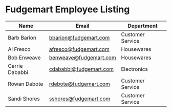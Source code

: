 # Fudgemart Employee Listing
| Name  |  Email | Department |  
| ------------- | ------------- | ------------- |
| Barb Barion  | [bbarion@fudgemart.com](mailto:bbarion@fudgemart.com)  | Customer Service |
| Al Fresco  | [afresco@fudgemart.com](mailto:afresco@fudgemart.com)  | Housewares |
| Bob Enweave | [benweave@fudgemart.com](mailto:benweave@fudgemart.com) | Housewares |
| Carrie Dababbi | [cdababbi@fudgemart.com](mailto:cdababbi@fudgemart.com) | Electronics |
| Rowan Debote | [rdebote@fudgemart.com](mailto:rdebote@fudgemart.com) | Customer Service |
| Sandi Shores | [sshores@fudgemart.com](mailto:sshores@fudgemart.com) | Customer Service |
